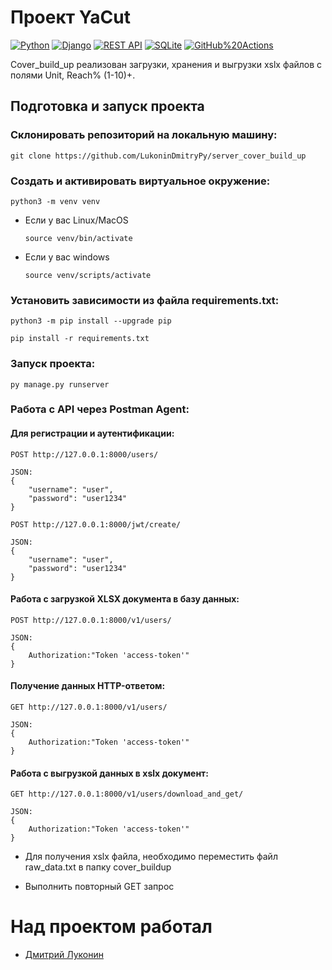 # Проект YaCut 
[![Python](https://img.shields.io/badge/-Python-464646?style=flat-square&logo=Python)](https://www.python.org/)
[![Django](https://img.shields.io/badge/-Django-464646?style=flat-square&logo=Django)](https://www.djangoproject.com/)
[![REST API](https://img.shields.io/badge/-REST%20API-464646?style=flat-square&logo=REST%20API)](https://restfulapi.net/)
[![SQLite](https://img.shields.io/badge/-SQLite-464646?style=flat-square&logo=SQLite)](https://www.sqlite.org/)
[![GitHub%20Actions](https://img.shields.io/badge/-GitHub%20Actions-464646?style=flat-square&logo=GitHub%20actions)](https://github.com/features/actions)

Cover_build_up реализован загрузки, хранения и выгрузки xslx файлов с полями Unit, Reach% (1-10)+.

## Подготовка и запуск проекта
### Склонировать репозиторий на локальную машину:
```
git clone https://github.com/LukoninDmitryPy/server_cover_build_up
```

### Cоздать и активировать виртуальное окружение:
```
python3 -m venv venv
```

* Если у вас Linux/MacOS

    ```
    source venv/bin/activate
    ```

* Если у вас windows

    ```
    source venv/scripts/activate
    ```

### Установить зависимости из файла requirements.txt:

```
python3 -m pip install --upgrade pip
```

```
pip install -r requirements.txt
```

### Запуск проекта:

```
py manage.py runserver
```

### Работа с API через Postman Agent:

#### Для регистрации и аутентификации:

```
POST http://127.0.0.1:8000/users/

JSON:
{
    "username": "user",
    "password": "user1234"
} 
```
    
```
POST http://127.0.0.1:8000/jwt/create/

JSON:
{
    "username": "user",
    "password": "user1234"
} 
```

#### Работа с загрузкой XLSX документа в базу данных:

```
POST http://127.0.0.1:8000/v1/users/

JSON:
{
    Authorization:"Token 'access-token'"
} 
```

#### Получение данных HTTP-ответом:

```
GET http://127.0.0.1:8000/v1/users/

JSON:
{
    Authorization:"Token 'access-token'"
} 
```

#### Работа с выгрузкой данных в xslx документ:

```
GET http://127.0.0.1:8000/v1/users/download_and_get/

JSON:
{
    Authorization:"Token 'access-token'"
} 
```
* Для получения xslx файла, необходимо переместить файл raw_data.txt в папку cover_buildup

* Выполнить повторный GET запрос

# Над проектом работал
- [Дмитрий Луконин](https://wa.me/79153612056)

